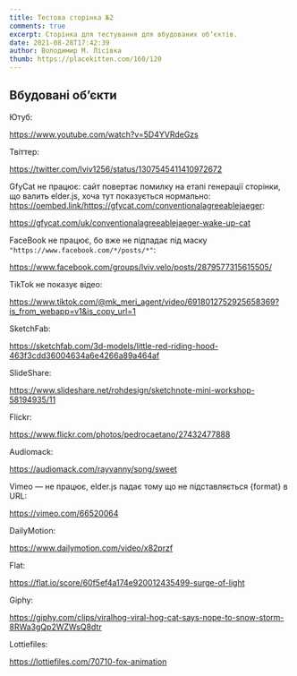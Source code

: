 ```yaml
---
title: Тестова сторінка №2
comments: true
excerpt: Cторінка для тестування для вбудованих обʼєктів.
date: 2021-08-28T17:42:39
author: Володимир М. Лісівка
thumb: https://placekitten.com/160/120
---
```


## Вбудовані обʼєкти

Ютуб:

https://www.youtube.com/watch?v=5D4YVRdeGzs


Твіттер:

https://twitter.com/lviv1256/status/1307545411410972672


GfyCat не працює: сайт повертає помилку на етапі генерації сторінки, що валить elder.js, хоча тут показується нормально: https://oembed.link/https://gfycat.com/conventionalagreeablejaeger:

https://gfycat.com/uk/conventionalagreeablejaeger-wake-up-cat


FaceBook не працює, бо вже не підпадає під маску `"https://www.facebook.com/*/posts/*"`:

https://www.facebook.com/groups/lviv.velo/posts/2879577315615505/


TikTok не показує відео:

https://www.tiktok.com/@mk_meri_agent/video/6918012752925658369?is_from_webapp=v1&is_copy_url=1


SketchFab:

https://sketchfab.com/3d-models/little-red-riding-hood-463f3cdd36004634a6e4266a89a464af


SlideShare:

https://www.slideshare.net/rohdesign/sketchnote-mini-workshop-58194935/11


Flickr:

https://www.flickr.com/photos/pedrocaetano/27432477888


Audiomack:

https://audiomack.com/rayvanny/song/sweet


Vimeo — не працює, elder.js падає тому що не підставляється {format} в URL:

https://vimeo.com/66520064


DailyMotion:

https://www.dailymotion.com/video/x82przf


Flat:

https://flat.io/score/60f5ef4a174e920012435499-surge-of-light


Giphy:

https://giphy.com/clips/viralhog-viral-hog-cat-says-nope-to-snow-storm-8RWa3gQp2WZWsQ8dtr


Lottiefiles:

https://lottiefiles.com/70710-fox-animation

